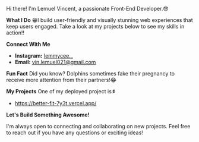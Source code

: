 Hi there! I'm Lemuel Vincent, a passionate Front-End Developer.😎

**What I Do**
😁I build user-friendly and visually stunning web experiences that keep users engaged. Take a look at my projects below to see my skills in action‼

**Connect With Me**
* **Instagram:** [lemmycee._](https://www.instagram.com/lemmycee._/) 
* **Email:** vin.lemuel021@gmail.com

**Fun Fact**
 Did you know? Dolphins sometimes fake their pregnancy to receive more attention from their partners!😂

**My Projects**
One of my deployed project is:⏬
* https://better-fit-7y3t.vercel.app/

**Let's Build Something Awesome!**

I'm always open to connecting and collaborating on new projects. Feel free to reach out if you have any questions or exciting ideas!

